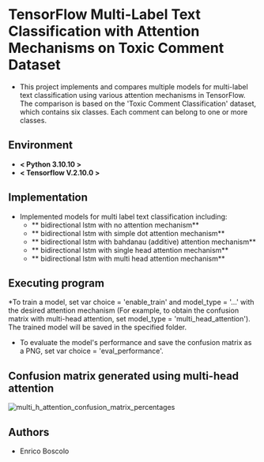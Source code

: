 # TensorFlow Multi-Label Text Classification with Attention Mechanisms on Toxic Comment Dataset

* This project implements and compares multiple models for multi-label text classification using various attention mechanisms in TensorFlow.
 The comparison is based on the 'Toxic Comment Classification' dataset, which contains six classes. Each comment can belong to one or more classes.


## Environment
* **< Python 3.10.10 >**
* **< Tensorflow V.2.10.0 >**

## Implementation
* Implemented models for multi label text classification including:
	- ** bidirectional lstm with no attention mechanism**
	- ** bidirectional lstm with simple dot attention mechanism**
	- ** bidirectional lstm with bahdanau (additive) attention mechanism**
	- ** bidirectional lstm with single head attention mechanism**
	- ** bidirectional lstm with multi head attention mechanism**




## Executing program
*To train a model, set var choice = 'enable_train' and model_type = '...' with the desired attention mechanism (For example, to obtain the confusion matrix with multi-head attention, set model_type = 'multi_head_attention'). The trained model will be saved in the specified folder.
* To evaluate the model's performance and save the confusion matrix as a PNG, set var choice = 'eval_performance'.

## Confusion matrix generated using multi-head attention

![multi_h_attention_confusion_matrix_percentages](https://github.com/user-attachments/assets/456baec8-5e8e-42d8-be12-f79c03680086)


## Authors

* Enrico Boscolo

